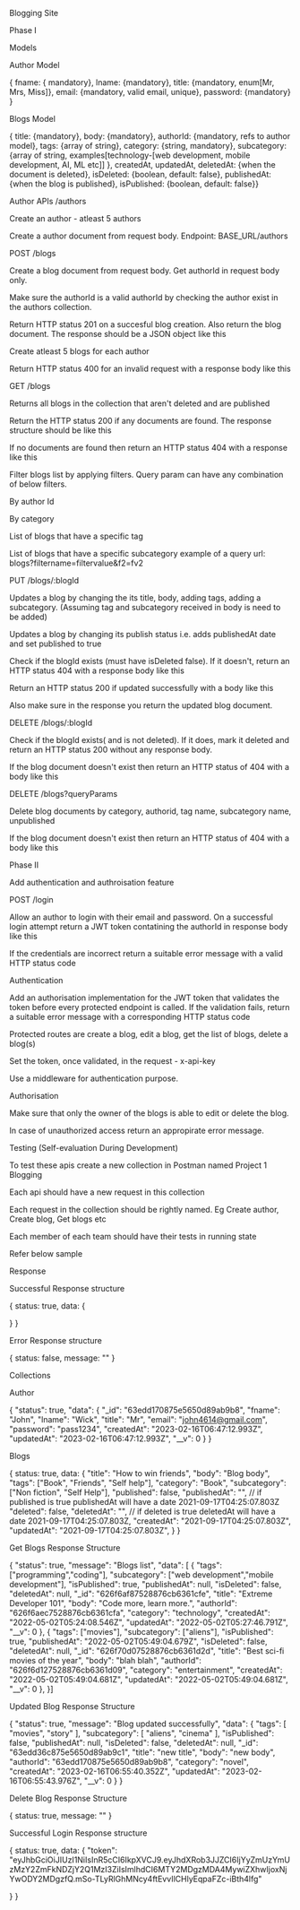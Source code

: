 Blogging Site

Phase I

Models

Author Model

{ fname: { mandatory}, lname: {mandatory}, title: {mandatory, enum[Mr, Mrs, Miss]}, email: {mandatory, valid email, unique}, password: {mandatory} }


Blogs Model

{ title: {mandatory}, body: {mandatory}, authorId: {mandatory, refs to author model}, tags: {array of string}, category: {string, mandatory}, subcategory: {array of string, examples[technology-[web development, mobile development, AI, ML etc]] }, createdAt, updatedAt, deletedAt: {when the document is deleted}, isDeleted: {boolean, default: false}, publishedAt: {when the blog is published}, isPublished: {boolean, default: false}}


Author APIs /authors

Create an author - atleast 5 authors

Create a author document from request body. Endpoint: BASE_URL/authors

POST /blogs

Create a blog document from request body. Get authorId in request body only.

Make sure the authorId is a valid authorId by checking the author exist in the authors collection.

Return HTTP status 201 on a succesful blog creation. Also return the blog document. The response should be a JSON object like this

Create atleast 5 blogs for each author

Return HTTP status 400 for an invalid request with a response body like this

GET /blogs

Returns all blogs in the collection that aren't deleted and are published

Return the HTTP status 200 if any documents are found. The response structure should be like this

If no documents are found then return an HTTP status 404 with a response like this

Filter blogs list by applying filters. Query param can have any combination of below filters.

By author Id

By category

List of blogs that have a specific tag

List of blogs that have a specific subcategory example of a query url: blogs?filtername=filtervalue&f2=fv2

PUT /blogs/:blogId

Updates a blog by changing the its title, body, adding tags, adding a subcategory. (Assuming tag and subcategory received in body is need to be added)

Updates a blog by changing its publish status i.e. adds publishedAt date and set published to true

Check if the blogId exists (must have isDeleted false). If it doesn't, return an HTTP status 404 with a response body like this

Return an HTTP status 200 if updated successfully with a body like this

Also make sure in the response you return the updated blog document.

DELETE /blogs/:blogId

Check if the blogId exists( and is not deleted). If it does, mark it deleted and return an HTTP status 200 without any response body.

If the blog document doesn't exist then return an HTTP status of 404 with a body like this

DELETE /blogs?queryParams

Delete blog documents by category, authorid, tag name, subcategory name, unpublished

If the blog document doesn't exist then return an HTTP status of 404 with a body like this

Phase II

Add authentication and authroisation feature

POST /login

Allow an author to login with their email and password. On a successful login attempt return a JWT token contatining the authorId in response body like this

If the credentials are incorrect return a suitable error message with a valid HTTP status code

Authentication

Add an authorisation implementation for the JWT token that validates the token before every protected endpoint is called. If the validation fails, return a suitable error message with a corresponding HTTP status code

Protected routes are create a blog, edit a blog, get the list of blogs, delete a blog(s)

Set the token, once validated, in the request - x-api-key

Use a middleware for authentication purpose.

Authorisation

Make sure that only the owner of the blogs is able to edit or delete the blog.

In case of unauthorized access return an appropirate error message.

Testing (Self-evaluation During Development)

To test these apis create a new collection in Postman named Project 1 Blogging

Each api should have a new request in this collection

Each request in the collection should be rightly named. Eg Create author, Create blog, Get blogs etc

Each member of each team should have their tests in running state

Refer below sample

Response

Successful Response structure

{
status: true,
data: {

}
}

Error Response structure

{
status: false,
message: ""
}

Collections

Author

{
"status": true,
"data": {
"_id": "63edd170875e5650d89ab9b8",
"fname": "John",
"lname": "Wick",
"title": "Mr",
"email": "john4614@gmail.com",
"password": "pass1234",
"createdAt": "2023-02-16T06:47:12.993Z",
"updatedAt": "2023-02-16T06:47:12.993Z",
"__v": 0
}
}

Blogs

{
status: true,
data: {
"title": "How to win friends",
"body": "Blog body",
"tags": ["Book", "Friends", "Self help"],
"category": "Book",
"subcategory": ["Non fiction", "Self Help"],
"published": false,
"publishedAt": "", // if published is true publishedAt will have a date 2021-09-17T04:25:07.803Z
"deleted": false,
"deletedAt": "", // if deleted is true deletedAt will have a date 2021-09-17T04:25:07.803Z,
"createdAt": "2021-09-17T04:25:07.803Z",
"updatedAt": "2021-09-17T04:25:07.803Z",
}
}

Get Blogs Response Structure

{
"status": true,
"message": "Blogs list",
"data": [
{
"tags": ["programming","coding"],
"subcategory": ["web development","mobile development"],
"isPublished": true,
"publishedAt": null,
"isDeleted": false,
"deletedAt": null,
"_id": "626f6af87528876cb6361cfe",
"title": "Extreme Developer 101",
"body": "Code more, learn more.",
"authorId": "626f6aec7528876cb6361cfa",
"category": "technology",
"createdAt": "2022-05-02T05:24:08.546Z",
"updatedAt": "2022-05-02T05:27:46.791Z",
"__v": 0
},
{
"tags": ["movies"],
"subcategory": ["aliens"],
"isPublished": true,
"publishedAt": "2022-05-02T05:49:04.679Z",
"isDeleted": false,
"deletedAt": null,
"_id": "626f70d07528876cb6361d2d",
"title": "Best sci-fi movies of the year",
"body": "blah blah",
"authorId": "626f6d127528876cb6361d09",
"category": "entertainment",
"createdAt": "2022-05-02T05:49:04.681Z",
"updatedAt": "2022-05-02T05:49:04.681Z",
"__v": 0
},
}]


Updated Blog Response Structure

{
"status": true,
"message": "Blog updated successfully",
"data": {
"tags": [
"movies",
"story"
],
"subcategory": [
"aliens",
"cinema"
],
"isPublished": false,
"publishedAt": null,
"isDeleted": false,
"deletedAt": null,
"_id": "63edd36c875e5650d89ab9c1",
"title": "new title",
"body": "new body",
"authorId": "63edd170875e5650d89ab9b8",
"category": "novel",
"createdAt": "2023-02-16T06:55:40.352Z",
"updatedAt": "2023-02-16T06:55:43.976Z",
"__v": 0
}
}

Delete Blog Response Structure

{
status: true,
message: ""
}

Successful Login Response structure

{
status: true,
data: {
"token": "eyJhbGciOiJIUzI1NiIsInR5cCI6IkpXVCJ9.eyJhdXRob3JJZCI6IjYyZmUzYmUzMzY2ZmFkNDZjY2Q1MzI3ZiIsImlhdCI6MTY2MDgzMDA4MywiZXhwIjoxNjYwODY2MDgzfQ.mSo-TLyRlGhMNcy4ftEvvIlCHlyEqpaFZc-iBth4lfg"

}
}

